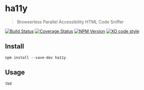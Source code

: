 # ha11y

> Browserless Parallel Accessibility HTML Code Sniffer

[![Build Status](https://travis-ci.org/f1lt3r/ha11y.svg?branch=master)](https://travis-ci.org/f1lt3r/ha11y)
[![Coverage Status](https://coveralls.io/repos/github/f1lt3r/ha11y/badge.svg?branch=master)](https://coveralls.io/github/f1lt3r/ha11y?branch=master)
[![NPM Version](https://img.shields.io/npm/v/ha11y.svg)](https://www.npmjs.com/package/ha11y)
[![XO code style](https://img.shields.io/badge/code_style-XO-5ed9c7.svg)](https://github.com/sindresorhus/xo)

## Install

```
npm install --save-dev ha11y
```

## Usage

```js
tbd
```

